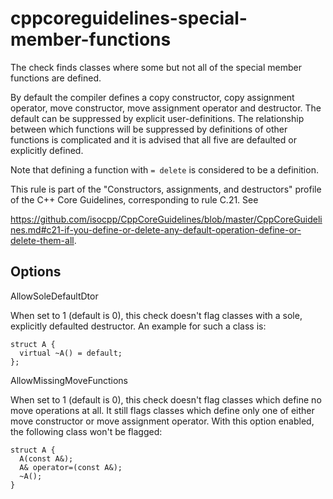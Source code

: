 cppcoreguidelines-special-member-functions
==========================================

The check finds classes where some but not all of the special member
functions are defined.

By default the compiler defines a copy constructor, copy assignment
operator, move constructor, move assignment operator and destructor. The
default can be suppressed by explicit user-definitions. The relationship
between which functions will be suppressed by definitions of other
functions is complicated and it is advised that all five are defaulted
or explicitly defined.

Note that defining a function with `= delete` is considered to be a
definition.

This rule is part of the "Constructors, assignments, and destructors"
profile of the C++ Core Guidelines, corresponding to rule C.21. See

<https://github.com/isocpp/CppCoreGuidelines/blob/master/CppCoreGuidelines.md#c21-if-you-define-or-delete-any-default-operation-define-or-delete-them-all>.

Options
-------

AllowSoleDefaultDtor

When set to <span class="title-ref">1</span> (default is <span
class="title-ref">0</span>), this check doesn't flag classes with a
sole, explicitly defaulted destructor. An example for such a class is:

    struct A {
      virtual ~A() = default;
    };

AllowMissingMoveFunctions

When set to <span class="title-ref">1</span> (default is <span
class="title-ref">0</span>), this check doesn't flag classes which
define no move operations at all. It still flags classes which define
only one of either move constructor or move assignment operator. With
this option enabled, the following class won't be flagged:

    struct A {
      A(const A&);
      A& operator=(const A&);
      ~A();
    }
